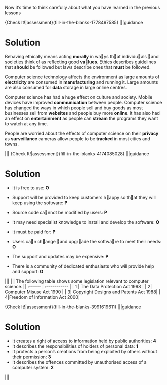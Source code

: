 
Now it’s time to think carefully about what you have learned in the previous lessons

{Check It!|assessment}(fill-in-the-blanks-1778497585)
|||guidance
# Solution
Behaving ethically means acting **morally** in ways that individuals and societies think of as reflecting good **values**. Ethics describes guidelines that **should** be followed but laws describe ones that **must** be followed.

Computer science technology affects the environment as large amounts of **electricity** are consumed in **manufacturing** and running it. Large amounts are also consumed for **data** storage in large online centres.

Computer science has had a huge effect on culture and society. Mobile devices have improved **communication** between people. Computer science has changed the ways in which people sell and buy goods as most businesses sell from **websites** and people buy more **online**. It has also had an effect on **entertainment** as people can **stream** the programs they want to watch at any time.

People are worried about the effects of computer science on their **privacy** as **surveillance** cameras allow people to be **tracked** in most cities and towns.

|||
{Check It!|assessment}(fill-in-the-blanks-4174085028)
|||guidance
# Solution
- It is free to use: **O**

- Support will be provided to keep customers happy so that they will keep using the software: **P**

- Source code cannot be modified by users: **P**

- It may need specialist knowledge to install and develop the software: **O**

- It must be paid for: **P**

- Users can change and upgrade the software to meet their needs: **O**

- The support and updates may be expensive: **P**

- There is a community of dedicated enthusiasts who will provide help and support: **O**

|||
|  | The following table shows some legislation relevant to computer science.|
| :------ | :----------- |
| 1 | The Data Protection Act 1998 |
| 2| Computer Misuse Act 1990 |
| 3| Copyright Designs and Patents Act 1988|
| 4|Freedom of Information Act 2000|


{Check It!|assessment}(fill-in-the-blanks-3991619611)
|||guidance
# Solution

- It creates a right of access to information held by public authorities: **4**
- It describes the responsibilities of holders of personal data: **1**
- It protects a person’s creations from being exploited by others without their permission: **3**
- It describes the offences committed by unauthorised access of a computer system: **2**



|||
